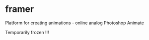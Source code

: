 # framer
Platform for creating animations - online analog Photoshop Animate

Temporarily frozen !!!




